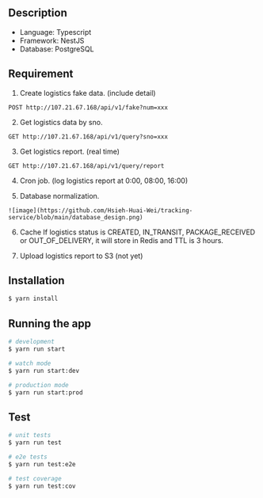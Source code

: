 ## Description

- Language: Typescript
- Framework: NestJS
- Database: PostgreSQL

## Requirement
1. Create logistics fake data. (include detail)
```
POST http://107.21.67.168/api/v1/fake?num=xxx
``` 
2. Get logistics data by sno.
```
GET http://107.21.67.168/api/v1/query?sno=xxx
``` 
3. Get logistics report. (real time)
```
GET http://107.21.67.168/api/v1/query/report
```
4. Cron job. (log logistics report at 0:00, 08:00, 16:00)

5. Database normalization.
```
![image](https://github.com/Hsieh-Huai-Wei/tracking-service/blob/main/database_design.png)
```
6. Cache
If logistics status is CREATED, IN_TRANSIT, PACKAGE_RECEIVED or OUT_OF_DELIVERY, it will store in Redis and TTL is 3 hours.


7. Upload logistics report to S3 (not yet)

## Installation

```bash
$ yarn install
```

## Running the app

```bash
# development
$ yarn run start

# watch mode
$ yarn run start:dev

# production mode
$ yarn run start:prod
```

## Test

```bash
# unit tests
$ yarn run test

# e2e tests
$ yarn run test:e2e

# test coverage
$ yarn run test:cov
```

